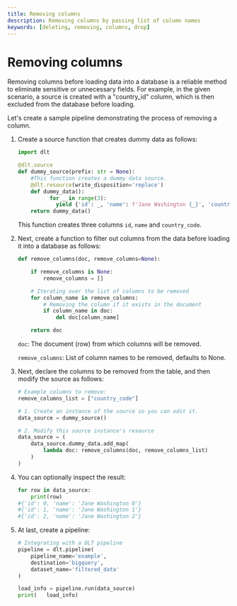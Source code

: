 ```yaml
---
title: Removing columns
description: Removing columns by passing list of column names
keywords: [deleting, removing, columns, drop]
---
```


# Removing columns

Removing columns before loading data into a database is a reliable method to eliminate sensitive or
unnecessary fields. For example, in the given scenario, a source is created with a "country_id" column,
which is then excluded from the database before loading.

Let's create a sample pipeline demonstrating the process of removing a column.

1. Create a source function that creates dummy data as follows:

   ```python
   import dlt

   @dlt.source
   def dummy_source(prefix: str = None):
       #This function creates a dummy data source.
       @dlt.resource(write_disposition='replace')
       def dummy_data():
             for _ in range(3):
               yield {'id': _, 'name': f'Jane Washington {_}', 'country_code': 40 + _}
       return dummy_data()
   ```
   This function creates three columns `id`, `name` and `country_code`.

1. Next, create a function to filter out columns from the data before loading it into a database as follows:

   ```python
   def remove_columns(doc, remove_columns=None):

       if remove_columns is None:
           remove_columns = []

       # Iterating over the list of columns to be removed
       for column_name in remove_columns:
           # Removing the column if it exists in the document
           if column_name in doc:
               del doc[column_name]

       return doc
   ```

   `doc`: The document (row) from which columns will be removed.

   `remove_columns`: List of column names to be removed, defaults to None.

1. Next, declare the columns to be removed from the table, and then modify the source as follows:

   ```python
   # Example columns to remove:
   remove_columns_list = ["country_code"]

   # 1. Create an instance of the source so you can edit it.
   data_source = dummy_source()

   # 2. Modify this source instance's resource
   data_source = (
       data_source.dummy_data.add_map(
           lambda doc: remove_columns(doc, remove_columns_list)
       )
   )
   ```
1. You can optionally inspect the result:

   ```python
   for row in data_source:
       print(row)
   #{'id': 0, 'name': 'Jane Washington 0'}
   #{'id': 1, 'name': 'Jane Washington 1'}
   #{'id': 2, 'name': 'Jane Washington 2'}
   ```

1. At last, create a pipeline:

   ```python
   # Integrating with a DLT pipeline
   pipeline = dlt.pipeline(
       pipeline_name='example',
       destination='bigquery',
       dataset_name='filtered_data'
   )

   load_info = pipeline.run(data_source)
   print(   load_info)
   ```

